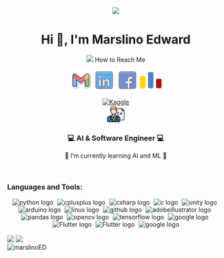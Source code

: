 <div align="center">
<img src="https://media2.giphy.com/media/qgQUggAC3Pfv687qPC/giphy.gif?cid=ecf05e479pylsmkywxgj02eoeiw2lj7uyju618lak7krrozf&ep=v1_gifs_search&rid=giphy.gif&ct=g" width="400px" />
<br>
	
<h1 align="center">Hi 👋, I'm Marslino Edward</h1>
 <!-- how to reach me -->
<p>
<img src="https://media.giphy.com/media/feQRYLoruyjguhLjK1/giphy.gif" width="40px">
 How to Reach Me 
</p>

<!-- --> 
<p align="center">
        <a href="mailto:lino.edward11@gmail.com"><img img src="icons/gmail2.svg" alt="Gmail" title="gmail" width="50px"/></a>
	<a href="https://www.linkedin.com/in/marslino-edward/"><img src="icons/linkedin.svg" alt="LinkedIn" width="50px" title="linkedin"/></a>
	<a href="https://www.facebook.com/lino.edwar/"><img src="icons/Facebook.svg" alt="Facebook" title="facebook" width="50px"/></a>
	<a href="https://codeforces.com/profile/MarslinoEdward"><img src="icons/Codeforces.colored.svg" alt="codeforces" title="codeforces" width="50px"/></a>


<a href="https://www.kaggle.com/marslinoedward"><img src="https://res.cloudinary.com/importdata/image/upload/v1595012924/kaggle_ksaktb.png" alt="Kaggle" title="Kaggle" width="75px"/></a>   
<a href="Informations/CV/Marslino Edward_CV.pdf"><img img src="icons/cv.png" alt="CV" title="CV" width="40px"/></a>
</p> 
<h3 align="center">💻 AI & Software Engineer 💻 </h3>

 🌱 I’m currently learning AI and ML 🌱

<br>

<h3 align="left">Languages and Tools:</h3>
<div align="center">
  <img src="https://skillicons.dev/icons?i=python" height="25" alt="python logo"  />
  <img width="1" />
  <img src="https://skillicons.dev/icons?i=cpp" height="25" alt="cplusplus logo"  />
  <img width="1" />
  <img src="https://skillicons.dev/icons?i=all" height="25" alt="csharp logo"  />
  <img width="1" />
  <img src="https://skillicons.dev/icons?i=c" height="25" alt="c logo"  />
  <img width="1" />
  <img src="https://skillicons.dev/icons?i=unity" height="25" alt="unity logo"  />
  <img width="1" />
  <img src="https://skillicons.dev/icons?i=arduino" height="25" alt="arduino logo"  />
  <img width="1" />
  <img src="https://skillicons.dev/icons?i=linux" height="25" alt="linux logo"  />
  <img width="1" />
  <img src="https://skillicons.dev/icons?i=github" height="25" alt="github logo"  />
  <img width="1" />
  <img src="https://skillicons.dev/icons?i=ai" height="25" alt="adobeillustrator logo"  />
  <img width="1" />
  <img src="https://cdn.jsdelivr.net/gh/devicons/devicon/icons/pandas/pandas-original.svg" height="25" alt="pandas logo"  />
  <img width="1" />
  <img src="https://skillicons.dev/icons?i=opencv" height="25" alt="opencv logo"  />
  <img width="1" />
  <img src="https://skillicons.dev/icons?i=tensorflow" height="25" alt="tensorflow logo"  />
  <img width="1" />
  <img src="https://cdn.jsdelivr.net/gh/devicons/devicon/icons/google/google-original.svg" height="25" alt="google logo"  />
  <img width="1" />
  <img src="https://skillicons.dev/icons?i=flutter" height="25" alt="Flutter logo"  />
  <img width="1" />
  <img src="https://skillicons.dev/icons?i=pandas" height="25" alt="Flutter logo"  />
  <img width="1" />
  <img src="https://skillicons.dev/icons?i=google" height="25" alt="google logo"  />
 
</div>


<br>


<div align="left">
<img src="https://img.shields.io/badge/dynamic/json?logo=github&label=GitHub%20Stars&style=for-the-badge&query=%24.stars&url=https://api.github-star-counter.workers.dev/user/marslinoED" />

<img src="https://img.shields.io/badge/dynamic/json?logo=github&label=GitHub%20Forks&style=for-the-badge&query=%24.forks&url=https://api.github-star-counter.workers.dev/user/marslinoED" />
</div>

<div>                                                                                                                   <img align="left" src="https://github-readme-stats.vercel.app/api/top-langs?username=marslinoED&show_icons=true&locale=en&layout=compact" alt="marslinoED" />
</div>

<!---
marslinoED/marslinoED is a ✨ special ✨ repository because its `README.md` (this file) appears on your GitHub profile.
You can click the Preview link to take a look at your changes.
--->

